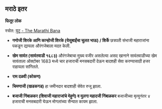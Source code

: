 
## मराठे इतर



**फितूर लोक**

स्त्रोत: [युटू - The Marathi Bana](https://www.youtube.com/watch?v=E4frLAWgAS0)

- **गणोजी शिरके आणि कान्होजी शिरके (येसुबाईंचा चुलत भाऊ) / शिर्के**
  छत्रपती संभाजी महाराजांना पकडून द्यायला औरंगजेबाला मदत केली.

- **खेम सावंत (सावंतवाडी १६८३)**
औरंगजेबाचा मुख्य वजीर असलेल्या असद खानाने सावंतवाडीच्या खेम सावंताला ऑक्टोबर 1683 मध्ये चार हजाराची मनसबदारी देऊन बादशही सेवा करण्यासाठी हजर राहायला सांगितले.

- **राम दळवी (कोकण)**

- **चिमणाजी (खडकगड)**
  हा जमीनदार बादशाही सेवेत रुजू झाला.

- **बजाजी निंबाळकर (शिवाजी महाराजांचे मेहुणे) व मुलगा महादजी निंबाळकर**
बजाजीच्या मृत्युनंतर ४ हजाराची मनसबदारी घेऊन मोगलांच्या सैन्यात कायम झाला.
